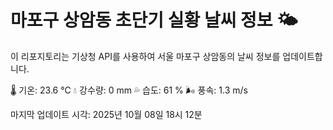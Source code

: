 
# 마포구 상암동 초단기 실황 날씨 정보 🌤️

이 리포지토리는 기상청 API를 사용하여 서울 마포구 상암동의 날씨 정보를 업데이트합니다. 

🌡️ 기온: 23.6 ℃
💧 강수량: 0 mm
💦 습도: 61 %
🌬️ 풍속: 1.3 m/s

마지막 업데이트 시각: 2025년 10월 08일 18시 12분    
